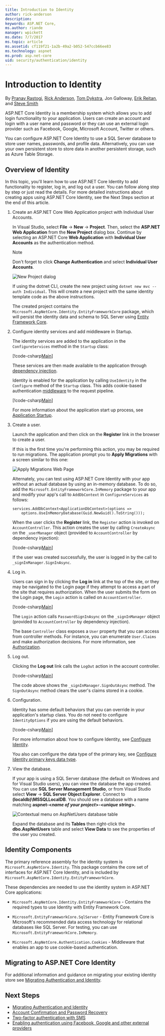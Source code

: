 ```yaml
---
title: Introduction to Identity
author: rick-anderson
description: 
keywords: ASP.NET Core,
ms.author: riande
manager: wpickett
ms.date: 7/7/2017
ms.topic: article
ms.assetid: cf119f21-1a2b-49a2-b052-547ccb66ee83
ms.technology: aspnet
ms.prod: asp.net-core
uid: security/authentication/identity
---
```

# Introduction to Identity

By [Pranav Rastogi](https://github.com/rustd), [Rick Anderson](https://twitter.com/RickAndMSFT), [Tom Dykstra](https://github.com/tdykstra), Jon Galloway, [Erik Reitan](https://github.com/Erikre), and [Steve Smith](http://ardalis.com)

ASP.NET Core Identity is a membership system which allows you to add login functionality to your application. Users can create an account and login with a user name and password or they can use an external login provider such as Facebook, Google, Microsoft Account, Twitter or others.

You can configure ASP.NET Core Identity to use a SQL Server database to store user names, passwords, and profile data. Alternatively, you can use your own persistent store to store data in another persistent storage, such as Azure Table Storage.

## Overview of Identity

In this topic, you'll learn how to use ASP.NET Core Identity to add functionality to register, log in, and log out a user. You can follow along step by step or just read the details. For more detailed instructions about creating apps using ASP.NET Core Identity, see the Next Steps section at the end of this article.

1.  Create an ASP.NET Core Web Application project with Individual User Accounts.

    In Visual Studio, select **File** -> **New** -> **Project**. Then, select the **ASP.NET Web Application** from the **New Project** dialog box. Continue by selecting an ASP.NET Core **Web Application** with **Individual User Accounts** as the authentication method.

    > [!NOTE]
    > Don't forget to click **Change Authentication** and select **Individual User Accounts**.
 
    ![New Project dialog](identity/_static/01-mvc.png)

    If using the dotnet CLI, create the new project using ``dotnet new mvc --auth Individual``. This will create a new project with the same identity template code as the above instructions.
 
    The created project contains the `Microsoft.AspNetCore.Identity.EntityFrameworkCore` package, which will persist the identity data and schema to SQL Server using [Entity Framework Core](https://docs.efproject.net).
 
2.  Configure identity services and add middleware in Startup.

    The identity services are added to the application in the `ConfigureServices` method in the `Startup` class:
 
    [!code-csharp[Main](identity/sample/src/ASPNET-IdentityDemo/Startup.cs?name=configureservices&highlight=7-9,13-34)]
	
    These services are then made available to the application through [dependency injection](xref:fundamentals/dependency-injection).
 
    Identity is enabled for the application by calling  `UseIdentity` in the `Configure` method of the `Startup` class. This adds cookie-based authentication [middleware](xref:fundamentals/middleware) to the request pipeline.
 
    [!code-csharp[Main](identity/sample/src/ASPNET-IdentityDemo/Startup.cs?name=configure&highlight=21)]
 
    For more information about the application start up process, see [Application Startup](xref:fundamentals/startup).

3.  Create a user.
 
    Launch the application and then click on the **Register** link in the browser to create a user.

    If this is the first time you're performing this action, you may be required to run migrations. The application prompt you to **Apply Migrations** with a screen similar to this one:
    
    ![Apply Migrations Web Page](identity/_static/apply-migrations.png)
    
    Alternately, you can test using ASP.NET Core Identity with your app without an actual database by using an in-memory database. To do so, add the ``Microsoft.EntityFrameworkCore.InMemory`` package to your app and modify your app's call to ``AddDbContext`` in ``ConfigureServices`` as follows:

    ```
    services.AddDbContext<ApplicationDbContext>(options =>
        options.UseInMemoryDatabase(Guid.NewGuid().ToString()));
    ```
    
    When the user clicks the **Register** link, the ``Register`` action is invoked on ``AccountController``. This action creates the user by calling `CreateAsync` on the  `_userManager` object (provided to ``AccountController`` by dependency injection):
 
    [!code-csharp[Main](identity/sample/src/ASPNET-IdentityDemo/Controllers/AccountController.cs?name=register&highlight=11)]

    If the user was created successfully, the user is logged in by the call to ``_signInManager.SignInAsync``.
 
4.  Log in.
 
    Users can sign in by clicking the **Log in** link at the top of the site, or they may be navigated to the Login page if they attempt to access a part of the site that requires authorization. When the user submits the form on the Login page, the ``Login`` action is called on ``AccountController``.

    [!code-csharp[Main](identity/sample/src/ASPNET-IdentityDemo/Controllers/AccountController.cs?name=login&highlight=13-14)]
 
    The ``Login`` action calls ``PasswordSignInAsync`` on the ``_signInManager`` object (provided to ``AccountController`` by dependency injection).
 
    The base ``Controller`` class exposes a ``User`` property that you can access from controller methods. For instance, you can enumerate `User.Claims` and make authorization decisions. For more information, see [Authorization](xref:security/authorization/index).
 
5.  Log out.
 
    Clicking the **Log out** link calls the `LogOut` action in the account controller.
 
    [!code-csharp[Main](identity/sample/src/ASPNET-IdentityDemo/Controllers/AccountController.cs?name=logout&highlight=7)]
 
    The code above shows the `_signInManager.SignOutAsync` method. The `SignOutAsync` method clears the user's claims stored in a cookie.
 
6.  Configuration.

    Identity has some default behaviors that you can override in your application's startup class. You do not need to configure ``IdentityOptions`` if you are using the default behaviors.
 
    [!code-csharp[Main](identity/sample/src/ASPNET-IdentityDemo/Startup.cs?name=configureservices&highlight=13-34)]
	
	For more information about how to configure Identity, see [Configure Identity](xref:security/authentication/identity-configuration).
	
	You also can configure the data type of the primary key, see [Configure Identity primary keys data type](xref:security/authentication/identity-primary-key-configuration).
 
7.  View the database.

    If your app is using a SQL Server database (the default on Windows and for Visual Studio users), you can view the database the app created. You can use **SQL Server Management Studio**, or from Visual Studio select **View** -> **SQL Server Object Explorer**. Connect to **(localdb)\MSSQLLocalDB**. You should see a database with a name matching **aspnet-<*name of your project*>-<*unique string*>**.

    ![Contextual menu on AspNetUsers database table](identity/_static/04-db.png)
    
    Expand the database and its **Tables** then right-click the **dbo.AspNetUsers** table and select **View Data** to see the properties of the user you created.

## Identity Components

The primary reference assembly for the identity system is `Microsoft.AspNetCore.Identity`. This package contains the core set of interfaces for ASP.NET Core Identity, and is included by `Microsoft.AspNetCore.Identity.EntityFrameworkCore`.

These dependencies are needed to use the identity system in ASP.NET Core applications:

* `Microsoft.AspNetCore.Identity.EntityFrameworkCore` - Contains the required types to use Identity with Entity Framework Core.

* `Microsoft.EntityFrameworkCore.SqlServer` - Entity Framework Core is Microsoft's recommended data access technology for relational databases like SQL Server. For testing, you can use `Microsoft.EntityFrameworkCore.InMemory`.

* `Microsoft.AspNetCore.Authentication.Cookies` - Middleware that enables an app to use cookie-based authentication.

## Migrating to ASP.NET Core Identity

For additional information and guidance on migrating your existing identity store see [Migrating Authentication and Identity](xref:migration/identity).

## Next Steps

* [Migrating Authentication and Identity](xref:migration/identity)
* [Account Confirmation and Password Recovery](xref:security/authentication/accconfirm)
* [Two-factor authentication with SMS](xref:security/authentication/2fa)
* [Enabling authentication using Facebook, Google and other external providers](xref:security/authentication/social/index)
